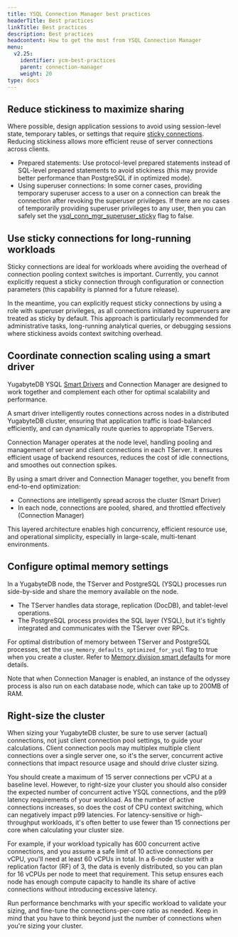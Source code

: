 ```yaml
---
title: YSQL Connection Manager best practices
headerTitle: Best practices
linkTitle: Best practices
description: Best practices
headcontent: How to get the most from YSQL Connection Manager
menu:
  v2.25:
    identifier: ycm-best-practices
    parent: connection-manager
    weight: 20
type: docs
---
```


## Reduce stickiness to maximize sharing

Where possible, design application sessions to avoid using session-level state, temporary tables, or settings that require [sticky connections](../ycm-setup/#sticky-connections). Reducing stickiness allows more efficient reuse of server connections across clients.

- Prepared statements: Use protocol-level prepared statements instead of SQL-level prepared statements to avoid stickiness (this may provide better performance than PostgreSQL if in optimized mode).
- Using superuser connections: In some corner cases, providing temporary superuser access to a user on a connection can break the connection after revoking the superuser privileges. If there are no cases of temporarily providing superuser privileges to any user, then you can safely set the [ysql_conn_mgr_superuser_sticky](../ycm-setup/#configure) flag to false.
<!-- (WIP/guarded by a flag) Setting the role or session authorization during a session (SET role/SET session authorization) makes the connection sticky, but this can be disabled by setting <WIP flag name> to false.-->

## Use sticky connections for long-running workloads

Sticky connections are ideal for workloads where avoiding the overhead of connection pooling context switches is important. Currently, you cannot explicitly request a sticky connection through configuration or connection parameters (this capability is planned for a future release).

In the meantime, you can explicitly request sticky connections by using a role with superuser privileges, as all connections initiated by superusers are treated as sticky by default. This approach is particularly recommended for administrative tasks, long-running analytical queries, or debugging sessions where stickiness avoids context switching overhead.

## Coordinate connection scaling using a smart driver

YugabyteDB YSQL [Smart Drivers](/preview/develop/drivers-orms/smart-drivers/) and Connection Manager are designed to work together and complement each other for optimal scalability and performance.

A smart driver intelligently routes connections across nodes in a distributed YugabyteDB cluster, ensuring that application traffic is load-balanced efficiently, and can dynamically route queries to appropriate TServers.

Connection Manager operates at the node level, handling pooling and management of server and client connections in each TServer. It ensures efficient usage of backend resources, reduces the cost of idle connections, and smoothes out connection spikes.

By using a smart driver and Connection Manager together, you benefit from end-to-end optimization:

- Connections are intelligently spread across the cluster (Smart Driver)
- In each node, connections are pooled, shared, and throttled effectively (Connection Manager)

This layered architecture enables high concurrency, efficient resource use, and operational simplicity, especially in large-scale, multi-tenant environments.

## Configure optimal memory settings

In a YugabyteDB node, the TServer and PostgreSQL (YSQL) processes run side-by-side and share the memory available on the node.

- The TServer handles data storage, replication (DocDB), and tablet-level operations.
- The PostgreSQL process provides the SQL layer (YSQL), but it's tightly integrated and communicates with the TServer over RPCs.

For optimal distribution of memory between TServer and PostgreSQL processes, set the `use_memory_defaults_optimized_for_ysql` flag to true when you create a cluster. Refer to [Memory division smart defaults](../../../reference/configuration/smart-defaults/#memory-division-smart-defaults) for more details.

Note that when Connection Manager is enabled, an instance of the odyssey process is also run on each database node, which can take up to 200MB of RAM.

## Right-size the cluster

When sizing your YugabyteDB cluster, be sure to use server (actual) connections, not just client connection pool settings, to guide your calculations. Client connection pools may multiplex multiple client connections over a single server one, so it's the server, concurrent active connections that impact resource usage and should drive cluster sizing.

You should create a maximum of 15 server connections per vCPU at a baseline level. However, to right-size your cluster you should also consider the expected number of concurrent active YSQL connections, and the p99 latency requirements of your workload. As the number of active connections increases, so does the cost of CPU context switching, which can negatively impact p99 latencies. For latency-sensitive or high-throughput workloads, it's often better to use fewer than 15 connections per core when calculating your cluster size.

For example, if your workload typically has 600 concurrent active connections, and you assume a safe limit of 10 active connections per vCPU, you'll need at least 60 vCPUs in total. In a 6-node cluster with a replication factor (RF) of 3, the data is evenly distributed, so you can plan for 16 vCPUs per node to meet that requirement. This setup ensures each node has enough compute capacity to handle its share of active connections without introducing excessive latency.

Run performance benchmarks with your specific workload to validate your sizing, and fine-tune the connections-per-core ratio as needed. Keep in mind that you have to think beyond just the number of connections when you're sizing your cluster.
